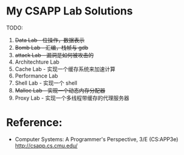 # My CSAPP Lab Solutions

TODO:
1. ~~Data Lab - 位操作，数据表示~~
2. ~~Bomb Lab - 汇编，栈帧与 gdb~~
3. ~~attack Lab - 漏洞是如何被攻击的~~
4. Architechture Lab
5. Cache Lab - 实现一个缓存系统来加速计算
6. Performance Lab
7. Shell Lab - 实现一个 shell
8. ~~Malloc Lab - 实现一个动态内存分配器~~
9. Proxy Lab - 实现一个多线程带缓存的代理服务器

# Reference:
- Computer Systems: A Programmer's Perspective, 3/E (CS:APP3e) http://csapp.cs.cmu.edu/
